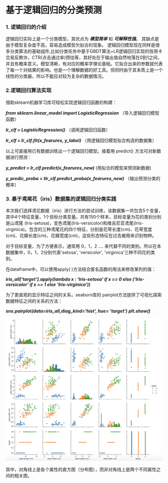 # 基于逻辑回归的分类预测<br>

### 1. 逻辑回归的介绍

逻辑回归实际上是一个分类模型，其优点为 ***模型简单*** 和 ***可解释性强***。 其缺点是由于模型复杂度不高，容易造成模型欠拟合的现象。
逻辑回归模型现在同样是很多分类算法的基础组件,比如分类任务中基于GBDT算法+LR逻辑回归实现的信用卡交易反欺诈，CTR(点击通过率)预估等，其好处在于输出值自然地落在0到1之间，并且有概率意义。模型清晰，有对应的概率学理论基础。它拟合出来的参数就代表了每一个对结果的影响。也是一个理解数据的好工具。但同时由于其本质上是一个线性的分类器，所以不能应对较为复杂的数据情况。<br>

### 2.逻辑回归算法实现

借助sklearn机器学习库可轻松实现逻辑回归函数的构建：

***from sklearn.linear_model import LogisticRegression***                           （导入逻辑回归模型函数）

***lr_clf = LogisticRegression()***                                                                      （调用逻辑回归函数）
        
***lr_clf = lr_clf.fit(x_fearures, y_label)***                                                           （用逻辑回归模型拟合构造的数据集）

以上可直接用已有数据训练出一个逻辑回归模型。接着用 predict() 方法可对新数据进行预测：

***y_predict = lr_clf.predict(x_fearures_new)***                                                   (用拟合的模型来预测新数据)

***y_predic_proba = tlr_clf.predict_proba(x_fearures_new)***                          （输出预测分类的概率）<br>

### 3. 基于鸢尾花（iris）数据集的逻辑回归分类实践

本次我们选择鸢花数据（iris）进行方法的尝试训练，该数据集一共包含5个变量，其中4个特征变量，1个目标分类变量。共有150个样本，目标变量为花的类别分别是山鸢尾 (Iris-setosa)，变色鸢尾(Iris-versicolor)和维吉尼亚鸢尾(Iris-virginica)。包含的三种鸢尾花的四个特征，分别是花萼长度(cm)、花萼宽度(cm)、花瓣长度(cm)、花瓣宽度(cm)，这些形态特征在过去被用来识别物种。

对于目标变量，为了方便表示，通常用 0，1，2 .... 来代替不同的类别。所以在本数据集中，0，1，2分别代表'setosa', 'versicolor', 'virginica'三种不同花的类别。

在dataframe中，可以使用apply( )方法结合匿名函数的用法来修改某列的值：

***iris_all['target'].apply(lambda x : 'Iris-setosa' if x == 0 else ('Iris-versicolor' if x == 1 else 'Iris-virginica'))***

为了更直观的显示特征之间的关系，seaborn库的 pairplot方法提供了可视化探索数据特征之间的关系的方法：

***sns.pairplot(data=iris_all,diag_kind='hist', hue= 'target')***
***plt.show()***

![avatar](pairplot.png)

其中，对角线上是各个属性的直方图（分布图），而非对角线上是两个不同属性之间的相关图，
